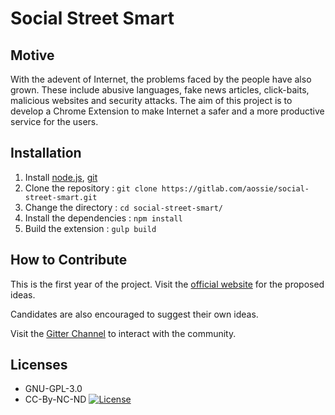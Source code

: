 # Social Street Smart

## Motive
With the adevent of Internet, the problems faced by the people have also grown. These include abusive languages, fake news articles, click-baits, malicious websites and security attacks.
The aim of this project is to develop a Chrome Extension to make Internet a safer and a more productive service for the users. 

## Installation

 1. Install [node.js](https://nodejs.org), [git](https://git-scm.com)
 2. Clone the repository : 
 `git clone https://gitlab.com/aossie/social-street-smart.git`
 3. Change the directory : 
`cd social-street-smart/`
 3. Install the dependencies : 
`npm install`
 5. Build the extension : 
`gulp build`

## How to Contribute 
This is the first year of the project. Visit the [official website](http://aossie.gitlab.io) for the proposed ideas.

Candidates are also encouraged to suggest their own ideas.

Visit the [Gitter Channel](https://gitter.im/AOSSIE/SocialStreetSmart) to interact with the community.

## Licenses

* GNU-GPL-3.0
* CC-By-NC-ND [![License](https://i.creativecommons.org/l/by-nc-nd/4.0/88x31.png)](http://creativecommons.org/licenses/by-nc-nd/4.0/)
